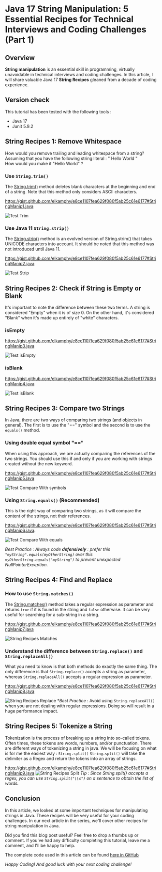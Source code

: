 Java 17 String Manipulation: 5 Essential Recipes for Technical Interviews and Coding Challenges (Part 1)
======================================================
## Overview
**String manipulation** is an essential skill in programming, virtually unavoidable in technical interviews and coding challenges.
In this article, I will share valuable Java 17 **String Recipes** gleaned from a decade of coding experience.

## Version check
This tutorial has been tested with the following tools :
- Java 17
- Junit 5.9.2

## String Recipes 1: Remove Whitespace
How would you remove trailing and leading whitespace from a string?   
Assuming that you have the following string literal : "    Hello   World  "  
How would you make it "Hello World" ?

### Use `String.trim()`
The [String.trim()](https://docs.oracle.com/javase%2F7%2Fdocs%2Fapi%2F%2F/java/lang/String.html#trim()) method deletes blank characters at the beginning and end of a string. Note that this method only considers ASCII characters.

https://gist.github.com/elkamphy/e8ce1107fea629f080f5ab25c61e6177#StringManip1.java

![Test Trim](https://nkamphoa.com/wp-content/uploads/2024/02/trim_test.png)

### Use Java 11 `String.strip()`
The [String.strip()](https://docs.oracle.com/en%2Fjava%2Fjavase%2F11%2Fdocs%2Fapi%2F%2F/java.base/java/lang/String.html#strip()) method is an evolved version of String.strim() that takes UNICODE characters into account. It should be noted that this method was not introduced until Java 11.

https://gist.github.com/elkamphy/e8ce1107fea629f080f5ab25c61e6177#StringManip2.java

![Test Strip](https://nkamphoa.com/wp-content/uploads/2024/02/strip_test.png)

## String Recipes 2: Check if String is Empty or Blank
It's important to note the difference between these two terms. A string is considered "Empty" when it is of size 0. On the other hand, it's considered "Blank" when it's made up entirely of "white" characters.

### isEmpty

https://gist.github.com/elkamphy/e8ce1107fea629f080f5ab25c61e6177#StringManip3.java

![Test isEmpty](https://nkamphoa.com/wp-content/uploads/2024/02/isEmpty_test.png)

### isBlank

https://gist.github.com/elkamphy/e8ce1107fea629f080f5ab25c61e6177#StringManip4.java

![Test isBlank](https://nkamphoa.com/wp-content/uploads/2024/02/isBlank_test.png)

## String Recipes 3: Compare two Strings
In Java, there are two ways of comparing two strings (and objects in general). The first is to use the "==" symbol and the second is to use the `equals()` method.

### Using double equal symbol "=="
When using this approach, we are actually comparing the references of the two strings.
You should use this if and only if you are working with strings created without the new keyword.

https://gist.github.com/elkamphy/e8ce1107fea629f080f5ab25c61e6177#StringManip5.java

![Test Compare With symbols](https://nkamphoa.com/wp-content/uploads/2024/02/compareWithSymbol_test.png)

### Using `String.equals()` (Recommended)
This is the right way of comparing two strings, as it will compare the content of the strings, not their references.

https://gist.github.com/elkamphy/e8ce1107fea629f080f5ab25c61e6177#StringManip6.java.

![Test Compare With equals](https://nkamphoa.com/wp-content/uploads/2024/02/compareWithEquals_test.png)

**Best Practice* : Always code **defensively** : prefer this `"myString".equals(myOtherString)` over this `myOtherString.equals("myString")` to prevent unexpected NullPointerException.*
## String Recipes 4: Find and Replace
### How to use `String.matches()`
The [String.matches()](https://docs.oracle.com/javase/8/docs/api/java/lang/String.html#matches-java.lang.String-) method takes a regular expression as parameter and returns `true` if it is found in the string and `false` otherwise.
It can be very useful for searching for a sub-string in a string.

https://gist.github.com/elkamphy/e8ce1107fea629f080f5ab25c61e6177#StringManip7.java

![String Recipes Matches](https://nkamphoa.com/wp-content/uploads/2024/02/matches_test.png)

### Understand the difference between `String.replace()` and `String.replaceAll()`
What you need to know is that both methods do exactly the same thing. The only difference is that `String.replace()` accepts a string as parameter, whereas `String.replaceAll()` accepts a regular expression as parameter.

https://gist.github.com/elkamphy/e8ce1107fea629f080f5ab25c61e6177#StringManip8.java

![String Recipes Replace](https://nkamphoa.com/wp-content/uploads/2024/02/replace_test.png)
**Best Practice* : Avoid using `String.replaceAll()` when you are not dealing with regular expressions. Doing so will result in a huge performance impact.
## String Recipes 5: Tokenize a String
Tokenization is the process of breaking up a string into so-called tokens. Often times, these tokens are words, numbers, and/or punctuation.
There are different ways of tokenizing a string in java. We will be focusing on what is for me the easiest way : `String.split()`
`String.split()` will take the delimiter as a Regex and return the tokens into an array of strings.

https://gist.github.com/elkamphy/e8ce1107fea629f080f5ab25c61e6177#StringManip9.java
![String Recipes Split](https://nkamphoa.com/wp-content/uploads/2024/02/split_test.png)
**Tip* : Since String.split() accepts a regex, you can use `String.split("\\s")` on a sentence to obtain the list of words.*
## Conclusion
In this article, we looked at some important techniques for manipulating strings in Java.
These recipes will be very useful for your coding challenges. In our next article in the series, we'll cover other recipes for string manipulation in Java.

Did you find this blog post useful? Feel free to drop a thumbs up or comment. If you've had any difficulty completing this tutorial, leave me a comment, and I'll be happy to help.

The complete code used in this article can be found [here in GitHub](https://github.com/elkamphy/kloudly-tutorials/tree/master/core-java-modules/java-recipes-string)

*Happy Coding! And good luck with your next coding challenge!*